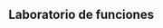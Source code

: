 ## Laboratorio de funciones

<script src="blockly/blockly_compressed.js"></script>
<script src="blockly/blocks_compressed.js"></script>
<script src="msg/js/es.js"></script>
<div id="blocklyDiv" style="height: 480px; width: 600px;"></div>

<xml id="toolbox" style="display: none">
  <block type="controls_if"></block>
  <block type="controls_repeat_ext"></block>
  <block type="logic_compare"></block>
  <block type="math_number"></block>
  <block type="math_arithmetic"></block>
  <block type="text"></block>
  <block type="text_print"></block>
</xml>

<script>
  var workspace = Blockly.inject('blocklyDiv', {toolbox: document.getElementById('toolbox')})
</script>
  
